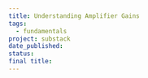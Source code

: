```yaml
---
title: Understanding Amplifier Gains
tags:
  - fundamentals
project: substack
date_published: 
status: 
final title:
---
```

